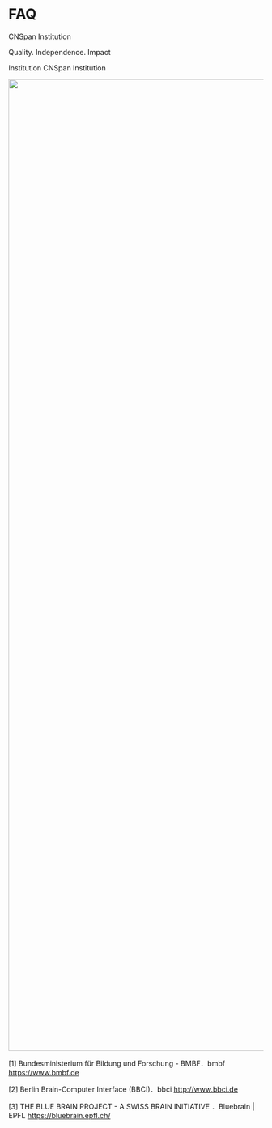 # FAQ

CNSpan Institution

Quality. Independence. Impact

Institution CNSpan Institution

<img src="https://pic3.zhimg.com/50/v2-8562a70fcc26ccce56c2aca78fe7dfa4_hd.jpg" data-rawwidth="1920" data-rawheight="995" class="origin_image zh-lightbox-thumb lazy" width="1920" data-original="https://pic3.zhimg.com/v2-8562a70fcc26ccce56c2aca78fe7dfa4_r.jpg" data-actualsrc="https://pic3.zhimg.com/v2-8562a70fcc26ccce56c2aca78fe7dfa4_b.jpg"></figure>


[1]  Bundesministerium für Bildung und Forschung - BMBF．bmbf
https://www.bmbf.de

[2]  Berlin Brain-Computer Interface (BBCI)．bbci 
http://www.bbci.de

[3]  THE BLUE BRAIN PROJECT - A SWISS BRAIN INITIATIVE  ．Bluebrain | EPFL
https://bluebrain.epfl.ch/
